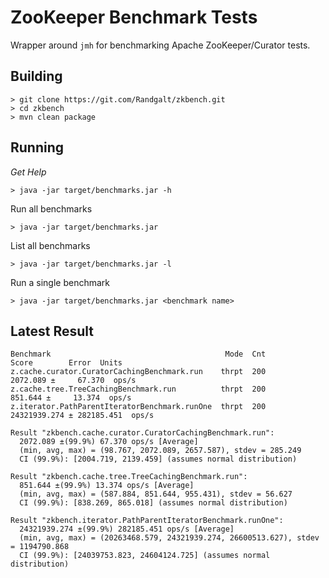 # ZooKeeper Benchmark Tests

Wrapper around `jmh` for benchmarking Apache ZooKeeper/Curator tests.

## Building

```
> git clone https://git.com/Randgalt/zkbench.git
> cd zkbench
> mvn clean package
```

## Running

*Get Help*

```
> java -jar target/benchmarks.jar -h
```

Run all benchmarks

```
> java -jar target/benchmarks.jar
```

List all benchmarks

```
> java -jar target/benchmarks.jar -l
```

Run a single benchmark

```
> java -jar target/benchmarks.jar <benchmark name>
```

## Latest Result

```
Benchmark                                       Mode  Cnt         Score        Error  Units
z.cache.curator.CuratorCachingBenchmark.run    thrpt  200      2072.089 ±     67.370  ops/s
z.cache.tree.TreeCachingBenchmark.run          thrpt  200       851.644 ±     13.374  ops/s
z.iterator.PathParentIteratorBenchmark.runOne  thrpt  200  24321939.274 ± 282185.451  ops/s

Result "zkbench.cache.curator.CuratorCachingBenchmark.run":
  2072.089 ±(99.9%) 67.370 ops/s [Average]
  (min, avg, max) = (98.767, 2072.089, 2657.587), stdev = 285.249
  CI (99.9%): [2004.719, 2139.459] (assumes normal distribution)

Result "zkbench.cache.tree.TreeCachingBenchmark.run":
  851.644 ±(99.9%) 13.374 ops/s [Average]
  (min, avg, max) = (587.884, 851.644, 955.431), stdev = 56.627
  CI (99.9%): [838.269, 865.018] (assumes normal distribution)

Result "zkbench.iterator.PathParentIteratorBenchmark.runOne":
  24321939.274 ±(99.9%) 282185.451 ops/s [Average]
  (min, avg, max) = (20263468.579, 24321939.274, 26600513.627), stdev = 1194790.868
  CI (99.9%): [24039753.823, 24604124.725] (assumes normal distribution)
```
